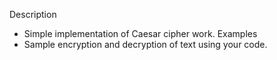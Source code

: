 Description
- Simple implementation of Caesar cipher work.
Examples
- Sample encryption and decryption of text using your code.
